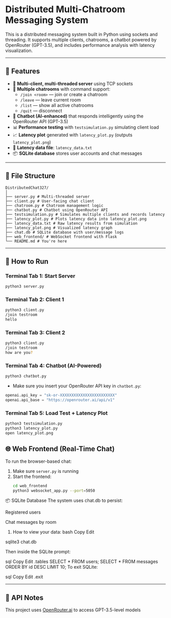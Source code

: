 
# Distributed Multi-Chatroom Messaging System

This is a distributed messaging system built in Python using sockets and threading. It supports multiple clients, chatrooms, a chatbot powered by OpenRouter (GPT-3.5), and includes performance analysis with latency visualization.

---

## 🔧 Features

- 🧠 **Multi-client, multi-threaded server** using TCP sockets
- 💬 **Multiple chatrooms** with command support:
  - `/join <room>` — join or create a chatroom
  - `/leave` — leave current room
  - `/list` — show all active chatrooms
  - `/quit` — disconnect
- 🤖 **Chatbot (AI-enhanced)** that responds intelligently using the OpenRouter API (GPT-3.5)
- 📊 **Performance testing** with `testsimulation.py` simulating client load
- 📈 **Latency plot** generated with `latency_plot.py` (outputs `latency_plot.png`)
- 🧪 **Latency data file**: `latency_data.txt`
- 📦 **SQLite database** stores user accounts and chat messages

---

## 📁 File Structure

```
DistributedChat327/
│
├── server.py # Multi-threaded server
├── client.py # User-facing chat client
├── chatroom.py # Chatroom management logic
├── chatbot.py # Chatbot using OpenRouter API
├── testsimulation.py # Simulates multiple clients and records latency
├── latency_plot.py # Plots latency data into latency_plot.png
├── latency_data.txt # Raw latency results from simulation
├── latency_plot.png # Visualized latency graph
├── chat.db # SQLite database with user/message logs
├── web_frontend/ # WebSocket frontend with Flask
└── README.md # You're here
```

---

## 🚀 How to Run

### Terminal Tab 1: Start Server
```bash
python3 server.py
```

### Terminal Tab 2: Client 1
```bash
python3 client.py
/join testroom
hello
```

### Terminal Tab 3: Client 2
```bash
python3 client.py
/join testroom
how are you?
```

### Terminal Tab 4: Chatbot (AI-Powered)
```bash
python3 chatbot.py
```

- Make sure you insert your OpenRouter API key in `chatbot.py`:
```python
openai.api_key = "sk-or-XXXXXXXXXXXXXXXXXXXXXXXX"
openai.api_base = "https://openrouter.ai/api/v1"
```

### Terminal Tab 5: Load Test + Latency Plot
```bash
python3 testsimulation.py
python3 latency_plot.py
open latency_plot.png
```
## 🌐 Web Frontend (Real-Time Chat)

To run the browser-based chat:

1. Make sure `server.py` is running
2. Start the frontend:
   ```bash
   cd web_frontend
   python3 websocket_app.py --port=5050

📦 SQLite Database
The system uses chat.db to persist:

Registered users

Chat messages by room

1. How to view your data:
bash
Copy
Edit

sqlite3 chat.db

Then inside the SQLite prompt:

sql
Copy
Edit
.tables
SELECT * FROM users;
SELECT * FROM messages ORDER BY id DESC LIMIT 10;
To exit SQLite:

sql
Copy
Edit
.exit

---

## 📡 API Notes

This project uses [OpenRouter.ai](https://openrouter.ai) to access GPT-3.5-level models
